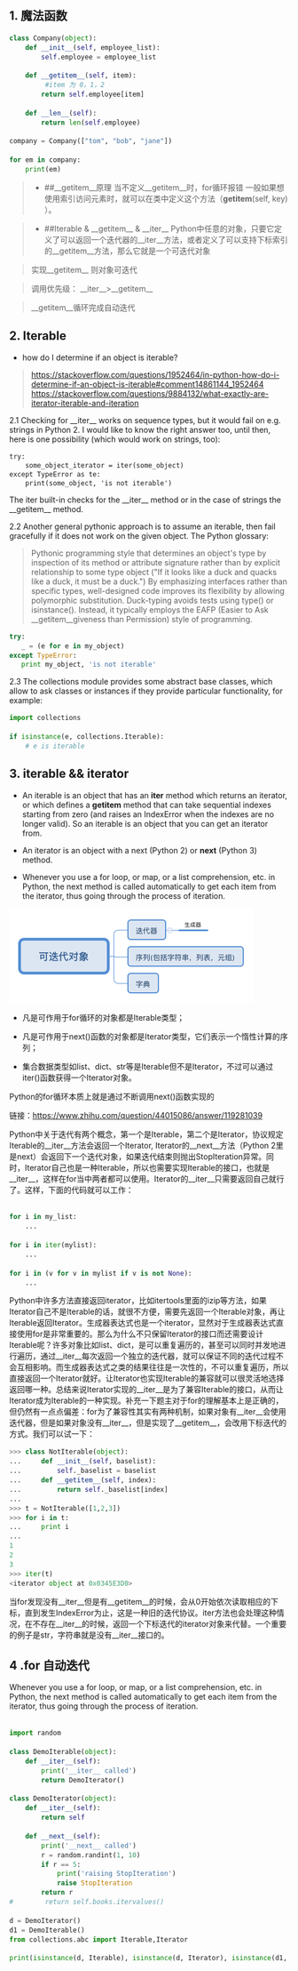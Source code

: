 ## 1. 魔法函数

```python
class Company(object):
    def __init__(self, employee_list):
        self.employee = employee_list

    def __getitem__(self, item):
         #item 为 0，1，2
        return self.employee[item]

    def __len__(self):
        return len(self.employee)

company = Company(["tom", "bob", "jane"])

for em in company:
    print(em)
```
>   * ##\_\_getitem\_\_原理
> 当不定义\_\_getitem\_\_时，for循环报错
> 一般如果想使用索引访问元素时，就可以在类中定义这个方法（__getitem__(self, key) ）。

> * ##Iterable & \_\_getitem\_\_ &  \_\_iter\_\_
>  Python中任意的对象，只要它定义了可以返回一个迭代器的__iter__方法，或者定义了可以支持下标索引的__getitem__方法，那么它就是一个可迭代对象

>  实现\_\_getitem\_\_ 则对象可迭代

>  调用优先级： \_\_iter\_\_>\_\_getitem\_\_ 

> \_\_getitem\_\_循环完成自动迭代

## 2. Iterable

* how do I determine if an object is iterable?
> https://stackoverflow.com/questions/1952464/in-python-how-do-i-determine-if-an-object-is-iterable#comment14861144_1952464
> https://stackoverflow.com/questions/9884132/what-exactly-are-iterator-iterable-and-iteration

2.1  Checking for \_\_iter\_\_ works on sequence types, but it would fail on e.g. strings in Python 2. I would like to know the right answer too, until then, here is one possibility (which would work on strings, too):

```text
try:
    some_object_iterator = iter(some_object)
except TypeError as te:
    print(some_object, 'is not iterable')
```
The iter built-in checks for the \_\_iter\_\_ method or in the case of strings the \_\_getitem\_\_ method.

2.2 Another general pythonic approach is to assume an iterable, then fail gracefully if it does not work on the given object. The Python glossary:

> Pythonic programming style that determines an object's type by inspection of its method or attribute signature rather than by explicit relationship to some type object ("If it looks like a duck and quacks like a duck, it must be a duck.") By emphasizing interfaces rather than specific types, well-designed code improves its flexibility by allowing polymorphic substitution. Duck-typing avoids tests using type() or isinstance(). Instead, it typically employs the EAFP (Easier to Ask \_\_getitem\_\_giveness than Permission) style of programming.


```python
try:
   _ = (e for e in my_object)
except TypeError:
   print my_object, 'is not iterable'
```
2.3 The collections module provides some abstract base classes, which allow to ask classes or instances if they provide particular functionality, for example:

```python
import collections

if isinstance(e, collections.Iterable):
    # e is iterable

```
## 3.  iterable && iterator
* An iterable is an object that has an __iter__ method which returns an iterator, or which defines a  __getitem__ method that can take sequential indexes starting from zero (and raises an IndexError when the indexes are no longer valid). So an iterable is an object that you can get an iterator from.

* An iterator is an object with a next (Python 2) or __next__ (Python 3) method.

* Whenever you use a for loop, or map, or a list comprehension, etc. in Python, the next method is called automatically to get each item from the iterator, thus going through the process of iteration.

![avatar](../pictures/可迭代对象.png)
* 凡是可作用于for循环的对象都是Iterable类型；

* 凡是可作用于next()函数的对象都是Iterator类型，它们表示一个惰性计算的序列；

* 集合数据类型如list、dict、str等是Iterable但不是Iterator，不过可以通过iter()函数获得一个Iterator对象。

Python的for循环本质上就是通过不断调用next()函数实现的

链接：https://www.zhihu.com/question/44015086/answer/119281039

Python中关于迭代有两个概念，第一个是Iterable，第二个是Iterator，协议规定Iterable的__iter__方法会返回一个Iterator, Iterator的__next__方法（Python 2里是next）会返回下一个迭代对象，如果迭代结束则抛出StopIteration异常。同时，Iterator自己也是一种Iterable，所以也需要实现Iterable的接口，也就是__iter__，这样在for当中两者都可以使用。Iterator的__iter__只需要返回自己就行了。这样，下面的代码就可以工作：
```python

for i in my_list:
    ...

for i in iter(mylist):
    ...

for i in (v for v in mylist if v is not None):
    ...
```

Python中许多方法直接返回iterator，比如itertools里面的izip等方法，如果Iterator自己不是Iterable的话，就很不方便，需要先返回一个Iterable对象，再让Iterable返回Iterator。生成器表达式也是一个iterator，显然对于生成器表达式直接使用for是非常重要的。那么为什么不只保留Iterator的接口而还需要设计Iterable呢？许多对象比如list、dict，是可以重复遍历的，甚至可以同时并发地进行遍历，通过__iter__每次返回一个独立的迭代器，就可以保证不同的迭代过程不会互相影响。而生成器表达式之类的结果往往是一次性的，不可以重复遍历，所以直接返回一个Iterator就好。让Iterator也实现Iterable的兼容就可以很灵活地选择返回哪一种。总结来说Iterator实现的__iter__是为了兼容Iterable的接口，从而让Iterator成为Iterable的一种实现。补充一下题主对于for的理解基本上是正确的，但仍然有一点点偏差：for为了兼容性其实有两种机制，如果对象有__iter__会使用迭代器，但是如果对象没有__iter__，但是实现了__getitem__，会改用下标迭代的方式。我们可以试一下：
```python
>>> class NotIterable(object):
...     def __init__(self, baselist):
...         self._baselist = baselist
...     def __getitem__(self, index):
...         return self._baselist[index]
...
>>> t = NotIterable([1,2,3])
>>> for i in t:
...     print i
...
1
2
3
>>> iter(t)
<iterator object at 0x0345E3D0>
```
当for发现没有__iter__但是有__getitem__的时候，会从0开始依次读取相应的下标，直到发生IndexError为止，这是一种旧的迭代协议。iter方法也会处理这种情况，在不存在__iter__的时候，返回一个下标迭代的iterator对象来代替。一个重要的例子是str，字符串就是没有__iter__接口的。

## 4 .for 自动迭代
Whenever you use a for loop, or map, or a list comprehension, etc. in Python, the next method is called automatically to get each item from the iterator, thus going through the process of iteration.


```python

import random

class DemoIterable(object):
    def __iter__(self):
        print('__iter__ called')
        return DemoIterator()

class DemoIterator(object):
    def __iter__(self):
        return self

    def __next__(self):
        print('__next__ called')
        r = random.randint(1, 10)
        if r == 5:
            print('raising StopIteration')
            raise StopIteration
        return r
#        return self.books.itervalues()

d = DemoIterator()
d1 = DemoIterable()
from collections.abc import Iterable,Iterator

print(isinstance(d, Iterable), isinstance(d, Iterator), isinstance(d1, Iterable), isinstance(d1, Iterator))


```
